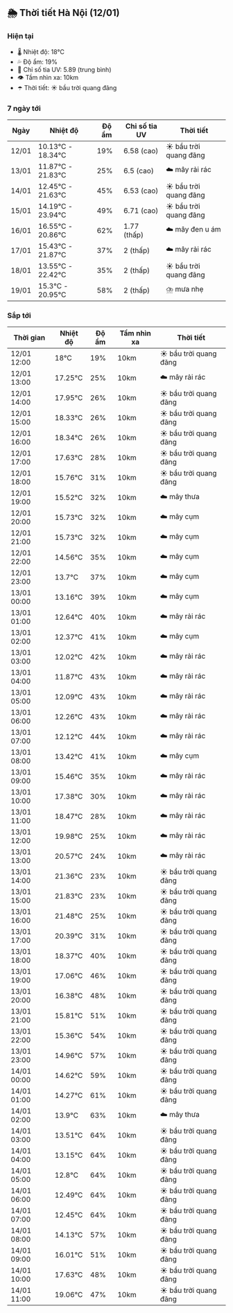 ## 🌦️ Thời tiết Hà Nội (12/01)

### Hiện tại

- 🌡️ Nhiệt độ: 18℃
- 💦 Độ ẩm: 19%
- 🌟 Chỉ số tia UV: 5.89 (trung bình)
- 👁️ Tầm nhìn xa: 10km
- ☂️ Thời tiết: ☀️ bầu trời quang đãng

### 7 ngày tới

| Ngày | Nhiệt độ | Độ ẩm | Chỉ số tia UV | Thời tiết |
| --- | --- | --- | --- | --- |
| 12/01 | 10.13℃ - 18.34℃ | 19% | 6.58 (cao) | ☀️ bầu trời quang đãng |
| 13/01 | 11.87℃ - 21.83℃ | 25% | 6.5 (cao) | ☁️ mây rải rác |
| 14/01 | 12.45℃ - 21.63℃ | 45% | 6.53 (cao) | ☀️ bầu trời quang đãng |
| 15/01 | 14.19℃ - 23.94℃ | 49% | 6.71 (cao) | ☀️ bầu trời quang đãng |
| 16/01 | 16.55℃ - 20.86℃ | 62% | 1.77 (thấp) | ☁️ mây đen u ám |
| 17/01 | 15.43℃ - 21.87℃ | 37% | 2 (thấp) | ☁️ mây rải rác |
| 18/01 | 13.55℃ - 22.42℃ | 35% | 2 (thấp) | ☀️ bầu trời quang đãng |
| 19/01 | 15.3℃ - 20.95℃ | 58% | 2 (thấp) | ⛈️ mưa nhẹ |

### Sắp tới

| Thời gian | Nhiệt độ | Độ ẩm | Tầm nhìn xa | Thời tiết |
| --- | --- | --- | --- | --- |
| 12/01 12:00 | 18℃ | 19% | 10km | ☀️ bầu trời quang đãng |
| 12/01 13:00 | 17.25℃ | 25% | 10km | ☁️ mây rải rác |
| 12/01 14:00 | 17.95℃ | 26% | 10km | ☀️ bầu trời quang đãng |
| 12/01 15:00 | 18.33℃ | 26% | 10km | ☀️ bầu trời quang đãng |
| 12/01 16:00 | 18.34℃ | 26% | 10km | ☀️ bầu trời quang đãng |
| 12/01 17:00 | 17.63℃ | 28% | 10km | ☀️ bầu trời quang đãng |
| 12/01 18:00 | 15.76℃ | 31% | 10km | ☀️ bầu trời quang đãng |
| 12/01 19:00 | 15.52℃ | 32% | 10km | ☁️ mây thưa |
| 12/01 20:00 | 15.73℃ | 32% | 10km | ☁️ mây cụm |
| 12/01 21:00 | 15.73℃ | 32% | 10km | ☁️ mây cụm |
| 12/01 22:00 | 14.56℃ | 35% | 10km | ☁️ mây cụm |
| 12/01 23:00 | 13.7℃ | 37% | 10km | ☁️ mây cụm |
| 13/01 00:00 | 13.16℃ | 39% | 10km | ☁️ mây cụm |
| 13/01 01:00 | 12.64℃ | 40% | 10km | ☁️ mây rải rác |
| 13/01 02:00 | 12.37℃ | 41% | 10km | ☁️ mây cụm |
| 13/01 03:00 | 12.02℃ | 42% | 10km | ☁️ mây rải rác |
| 13/01 04:00 | 11.87℃ | 43% | 10km | ☁️ mây rải rác |
| 13/01 05:00 | 12.09℃ | 43% | 10km | ☁️ mây rải rác |
| 13/01 06:00 | 12.26℃ | 43% | 10km | ☁️ mây rải rác |
| 13/01 07:00 | 12.12℃ | 44% | 10km | ☁️ mây rải rác |
| 13/01 08:00 | 13.42℃ | 41% | 10km | ☁️ mây cụm |
| 13/01 09:00 | 15.46℃ | 35% | 10km | ☁️ mây rải rác |
| 13/01 10:00 | 17.38℃ | 30% | 10km | ☁️ mây rải rác |
| 13/01 11:00 | 18.47℃ | 28% | 10km | ☁️ mây rải rác |
| 13/01 12:00 | 19.98℃ | 25% | 10km | ☁️ mây rải rác |
| 13/01 13:00 | 20.57℃ | 24% | 10km | ☁️ mây rải rác |
| 13/01 14:00 | 21.36℃ | 23% | 10km | ☀️ bầu trời quang đãng |
| 13/01 15:00 | 21.83℃ | 23% | 10km | ☀️ bầu trời quang đãng |
| 13/01 16:00 | 21.48℃ | 25% | 10km | ☀️ bầu trời quang đãng |
| 13/01 17:00 | 20.39℃ | 31% | 10km | ☀️ bầu trời quang đãng |
| 13/01 18:00 | 18.37℃ | 40% | 10km | ☀️ bầu trời quang đãng |
| 13/01 19:00 | 17.06℃ | 46% | 10km | ☀️ bầu trời quang đãng |
| 13/01 20:00 | 16.38℃ | 48% | 10km | ☀️ bầu trời quang đãng |
| 13/01 21:00 | 15.81℃ | 51% | 10km | ☀️ bầu trời quang đãng |
| 13/01 22:00 | 15.36℃ | 54% | 10km | ☀️ bầu trời quang đãng |
| 13/01 23:00 | 14.96℃ | 57% | 10km | ☀️ bầu trời quang đãng |
| 14/01 00:00 | 14.62℃ | 59% | 10km | ☀️ bầu trời quang đãng |
| 14/01 01:00 | 14.27℃ | 61% | 10km | ☀️ bầu trời quang đãng |
| 14/01 02:00 | 13.9℃ | 63% | 10km | ☁️ mây thưa |
| 14/01 03:00 | 13.51℃ | 64% | 10km | ☀️ bầu trời quang đãng |
| 14/01 04:00 | 13.15℃ | 64% | 10km | ☀️ bầu trời quang đãng |
| 14/01 05:00 | 12.8℃ | 64% | 10km | ☀️ bầu trời quang đãng |
| 14/01 06:00 | 12.49℃ | 64% | 10km | ☀️ bầu trời quang đãng |
| 14/01 07:00 | 12.45℃ | 64% | 10km | ☀️ bầu trời quang đãng |
| 14/01 08:00 | 14.13℃ | 57% | 10km | ☀️ bầu trời quang đãng |
| 14/01 09:00 | 16.01℃ | 51% | 10km | ☀️ bầu trời quang đãng |
| 14/01 10:00 | 17.63℃ | 48% | 10km | ☀️ bầu trời quang đãng |
| 14/01 11:00 | 19.06℃ | 47% | 10km | ☀️ bầu trời quang đãng |
